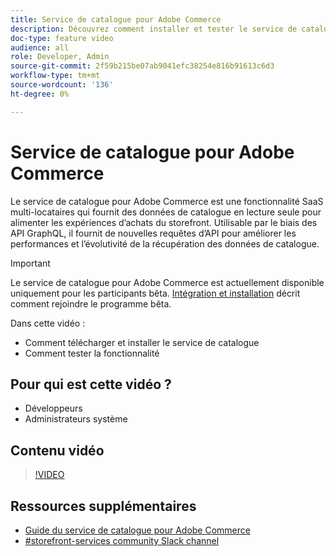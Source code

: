 ```yaml
---
title: Service de catalogue pour Adobe Commerce
description: Découvrez comment installer et tester le service de catalogue.
doc-type: feature video
audience: all
role: Developer, Admin
source-git-commit: 2f59b215be07ab9041efc38254e816b91613c6d3
workflow-type: tm+mt
source-wordcount: '136'
ht-degree: 0%

---
```


# Service de catalogue pour Adobe Commerce

Le service de catalogue pour Adobe Commerce est une fonctionnalité SaaS multi-locataires qui fournit des données de catalogue en lecture seule pour alimenter les expériences d’achats du storefront. Utilisable par le biais des API GraphQL, il fournit de nouvelles requêtes d’API pour améliorer les performances et l’évolutivité de la récupération des données de catalogue.

>[!IMPORTANT]
>
>Le service de catalogue pour Adobe Commerce est actuellement disponible uniquement pour les participants bêta. [Intégration et installation](https://experienceleague.adobe.com/docs/commerce-merchant-services/catalog-service/installation.html) décrit comment rejoindre le programme bêta.

Dans cette vidéo :

- Comment télécharger et installer le service de catalogue
- Comment tester la fonctionnalité

## Pour qui est cette vidéo ?

- Développeurs
- Administrateurs système

## Contenu vidéo

>[!VIDEO](https://video.tv.adobe.com/v/3409390?quality=12&learn=on)

## Ressources supplémentaires

- [Guide du service de catalogue pour Adobe Commerce](https://experienceleague.adobe.com/docs/commerce-merchant-services/catalog-service/guide-overview.html)
- [#storefront-services community Slack channel](https://magentocommeng.slack.com/?redir=%2Farchives%2FC03HVPG8RS4)